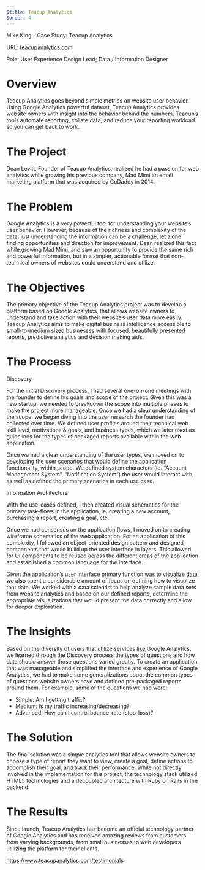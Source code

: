 ```yaml
---
$title: Teacup Analytics
$order: 4
---
```


Mike King - Case Study: Teacup Analytics

URL: [teacupanalytics.com](https://www.teacupanalytics.com/)

Role: User Experience Design Lead; Data / Information Designer

# Overview

Teacup Analytics goes beyond simple metrics on website user behavior. Using
Google Analytics powerful dataset, Teacup Analytics provides website owners
with insight into the behavior behind the numbers. Teacup’s tools automate
reporting, collate data, and reduce your reporting workload so you can get
back to work.

# The Project

Dean Levitt, Founder of Teacup Analytics, realized he had a passion for web
analytics while growing his previous company, Mad Mimi an email marketing
platform that was acquired by GoDaddy in 2014.

# The Problem

Google Analytics is a very powerful tool for understanding your website’s user
behavior. However, because of the richness and complexity of the data, just
understanding the information can be a challenge, let alone finding
opportunities and direction for improvement. Dean realized this fact while
growing Mad Mimi, and saw an opportunity to provide the same rich and powerful
information, but in a simpler, actionable format that non-technical owners of
websites could understand and utilize.

# The Objectives

The primary objective of the Teacup Analytics project was to develop a
platform based on Google Analytics, that allows website owners to understand
and take action with their website’s user data more easily. Teacup Analytics
aims to make digital business intelligence accessible to small-to-medium sized
businesses with focused, beautifully presented reports, predictive analytics
and decision making aids.

# The Process

Discovery

For the initial Discovery process, I had several one-on-one meetings with the
founder to define his goals and scope of the project. Given this was a new
startup, we needed to breakdown the scope into multiple phases to make the
project more manageable. Once we had a clear understanding of the scope, we
began diving into the user research the founder had collected over time. We
defined user profiles around their technical web skill level, motivations
&amp; goals, and business types, which we later used as guidelines for the
types of packaged reports available within the web application.

Once we had a clear understanding of the user types, we moved on to developing
the user scenarios that would define the application functionality, within
scope. We defined system characters (ie. “Account Management System”,
“Notification System”) the user would interact with, as well as defined the
primary scenarios in each use case.

Information Architecture

With the use-cases defined, I then created visual schematics for the primary
task-flows in the application, ie. creating a new account, purchasing a
report, creating a goal, etc.

Once we had consensus on the application flows, I moved on to creating
wireframe schematics of the web application. For an application of this
complexity, I followed an object-oriented design pattern and designed
components that would build up the user interface in layers. This allowed for
UI components to be reused across the different areas of the application and
established a common language for the interface.

Given the application’s user interface primary function was to visualize data,
we also spent a considerable amount of focus on defining how to visualize that
data. We worked with a data scientist to help analyze sample data sets from
website analytics and based on our defined reports, determine the appropriate
visualizations that would present the data correctly and allow for deeper
exploration.

# The Insights

Based on the diversity of users that utilize services like Google Analytics,
we learned through the Discovery process the types of questions and how data
should answer those questions varied greatly. To create an application that
was manageable and simplified the interface and experience of Google
Analytics, we had to make some generalizations about the common types of
questions website owners have and defined pre-packaged reports around them.
For example, some of the questions we had were:

  * Simple: Am I getting traffic?
  * Medium: Is my traffic increasing/decreasing?
  * Advanced: How can I control bounce-rate (stop-loss)?

# The Solution

The final solution was a simple analytics tool that allows website owners to
choose a type of report they want to view, create a goal, define actions to
accomplish their goal, and track their performance. While not directly
involved in the implementation for this project, the technology stack utilized
HTML5 technologies and a decoupled architecture with Ruby on Rails in the
backend.

# The Results

Since launch, Teacup Analytics has become an official technology partner of
Google Analytics and has received amazing reviews from customers from varying
backgrounds, from small businesses to web developers utilizing the platform
for their clients.

<https://www.teacupanalytics.com/testimonials>
